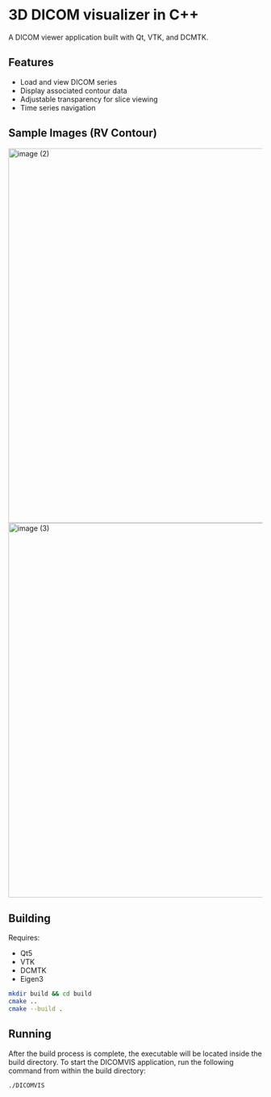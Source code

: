# 3D DICOM visualizer in C++

A DICOM viewer application built with Qt, VTK, and DCMTK.

## Features
- Load and view DICOM series
- Display associated contour data
- Adjustable transparency for slice viewing
- Time series navigation

## Sample Images (RV Contour)
<img width="1211" height="743" alt="image (2)" src="https://github.com/user-attachments/assets/db03c840-1454-4c87-8b2f-6cc1f2c47a56" />
<img width="1212" height="743" alt="image (3)" src="https://github.com/user-attachments/assets/ccaf50e9-e85b-4b10-ab51-ce12bfd0d7f1" />

## Building
Requires:
- Qt5
- VTK
- DCMTK
- Eigen3


```bash
mkdir build && cd build
cmake ..
cmake --build .
```
## Running
After the build process is complete, the executable will be located inside the build directory. To start the DICOMVIS application, run the following command from within the build directory:

```bash
./DICOMVIS
```

